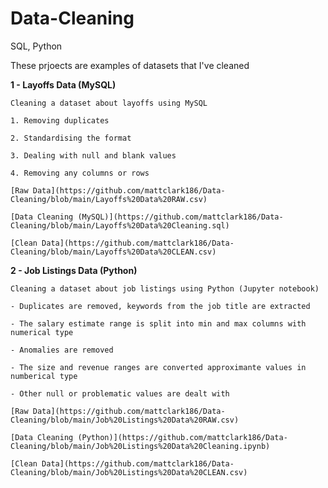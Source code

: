 # Data-Cleaning
SQL, Python

These prjoects are examples of datasets that I've cleaned

**1 - Layoffs Data (MySQL)**

    Cleaning a dataset about layoffs using MySQL

    1. Removing duplicates

    2. Standardising the format

    3. Dealing with null and blank values

    4. Removing any columns or rows 

    [Raw Data](https://github.com/mattclark186/Data-Cleaning/blob/main/Layoffs%20Data%20RAW.csv)

    [Data Cleaning (MySQL)](https://github.com/mattclark186/Data-Cleaning/blob/main/Layoffs%20Data%20Cleaning.sql)

    [Clean Data](https://github.com/mattclark186/Data-Cleaning/blob/main/Layoffs%20Data%20CLEAN.csv)




**2 - Job Listings Data (Python)**

    Cleaning a dataset about job listings using Python (Jupyter notebook)

    - Duplicates are removed, keywords from the job title are extracted

    - The salary estimate range is split into min and max columns with numerical type

    - Anomalies are removed

    - The size and revenue ranges are converted approximante values in numberical type

    - Other null or problematic values are dealt with

    [Raw Data](https://github.com/mattclark186/Data-Cleaning/blob/main/Job%20Listings%20Data%20RAW.csv)

    [Data Cleaning (Python)](https://github.com/mattclark186/Data-Cleaning/blob/main/Job%20Listings%20Data%20Cleaning.ipynb)

    [Clean Data](https://github.com/mattclark186/Data-Cleaning/blob/main/Job%20Listings%20Data%20CLEAN.csv)
